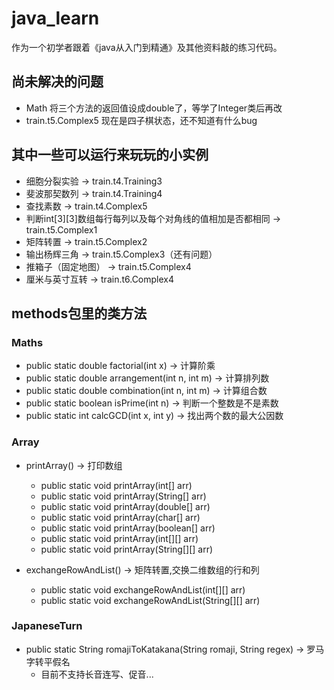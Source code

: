 # java_learn

作为一个初学者跟着《java从入门到精通》及其他资料敲的练习代码。

## 尚未解决的问题

- Math 将三个方法的返回值设成double了，等学了Integer类后再改
- train.t5.Complex5 现在是四子棋状态，还不知道有什么bug

## 其中一些可以运行来玩玩的小实例

- 细胞分裂实验 -> train.t4.Training3
- 斐波那契数列 -> train.t4.Training4
- 查找素数 -> train.t4.Complex5
- 判断int[3][3]数组每行每列以及每个对角线的值相加是否都相同 -> train.t5.Complex1
- 矩阵转置 -> train.t5.Complex2
- 输出杨辉三角 -> train.t5.Complex3（还有问题）
- 推箱子（固定地图） -> train.t5.Complex4
- 厘米与英寸互转 -> train.t6.Complex4

## methods包里的类方法

### Maths

- public static double factorial(int x) -> 计算阶乘
- public static double arrangement(int n, int m) -> 计算排列数
- public static double combination(int n, int m) -> 计算组合数
- public static boolean isPrime(int n) -> 判断一个整数是不是素数
- public static int calcGCD(int x, int y) -> 找出两个数的最大公因数

### Array

- printArray() -> 打印数组
    - public static void printArray(int[] arr)
    - public static void printArray(String[] arr)
    - public static void printArray(double[] arr)
    - public static void printArray(char[] arr)
    - public static void printArray(boolean[] arr)
    - public static void printArray(int[][] arr)
    - public static void printArray(String[][] arr)

- exchangeRowAndList() -> 矩阵转置,交换二维数组的行和列
    - public static void exchangeRowAndList(int[][] arr)
    - public static void exchangeRowAndList(String[][] arr)

### JapaneseTurn

- public static String romajiToKatakana(String romaji, String regex) -> 罗马字转平假名
  - 目前不支持长音连写、促音...
